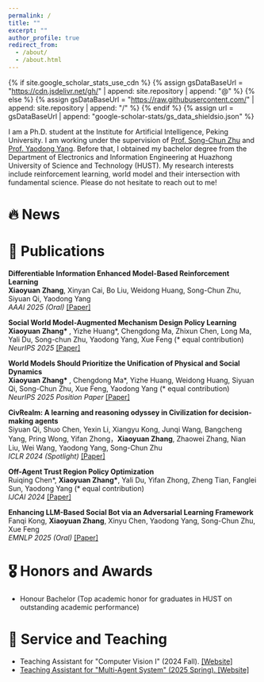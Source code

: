 ```yaml
---
permalink: /
title: ""
excerpt: ""
author_profile: true
redirect_from: 
  - /about/
  - /about.html
---
```


{% if site.google_scholar_stats_use_cdn %}
{% assign gsDataBaseUrl = "https://cdn.jsdelivr.net/gh/" | append: site.repository | append: "@" %}
{% else %}
{% assign gsDataBaseUrl = "https://raw.githubusercontent.com/" | append: site.repository | append: "/" %}
{% endif %}
{% assign url = gsDataBaseUrl | append: "google-scholar-stats/gs_data_shieldsio.json" %}

<span class='anchor' id='about-me'></span>

I am a Ph.D. student at the Institute for Artificial Intelligence, Peking University. I am working under the supervision of <a href='https://zhusongchun.net/'>Prof. Song-Chun Zhu</a> and <a href='https://www.yangyaodong.com/'>Prof. Yaodong Yang</a>. Before that, I obtained my bachelor degree from the Department of Electronics and Information Engineering at Huazhong University of Science and Technology (HUST). My research interests include reinforcement learning, world model and their intersection with fundamental science. Please do not hesitate to reach out to me!

# 🔥 News

# 📝 Publications 
<p>
<strong>Differentiable Information Enhanced Model-Based Reinforcement Learning</strong><br>
<strong>Xiaoyuan Zhang</strong>, Xinyan Cai, Bo Liu, Weidong Huang, Song-Chun Zhu, Siyuan Qi, Yaodong Yang<br>
<em>AAAI 2025 (Oral)</em> <a href="https://arxiv.org/abs/2503.01178">[Paper]</a>
</p>
<p>
<strong>Social World Model-Augmented Mechanism Design Policy Learning</strong><br>
<strong>Xiaoyuan Zhang* </strong>, Yizhe Huang*, Chengdong Ma, Zhixun Chen, Long Ma, Yali Du, Song-chun Zhu, Yaodong Yang, Xue Feng (* equal contribution)<br>
<em>NeurIPS 2025 </em> <a href="https://neurips.cc/virtual/2025/poster/115517">[Paper]</a>
</p>
<strong>World Models Should Prioritize the Unification of Physical and Social Dynamics</strong><br>
<strong>Xiaoyuan Zhang* </strong>, Chengdong Ma*, Yizhe Huang, Weidong Huang, Siyuan Qi, Song-Chun Zhu, Xue Feng, Yaodong Yang (* equal contribution)<br>
<em>NeurIPS 2025 Position Paper </em> <a href="https://neurips.cc/virtual/2025/poster/121932">[Paper]</a>
</p>
<p>
<strong>CivRealm: A learning and reasoning odyssey in Civilization for decision-making agents</strong><br>
Siyuan Qi, Shuo Chen, Yexin Li, Xiangyu Kong, Junqi Wang, Bangcheng Yang, Pring Wong, Yifan Zhong，<strong>Xiaoyuan Zhang</strong>, Zhaowei Zhang, Nian Liu, Wei Wang, Yaodong Yang, Song-Chun Zhu <br>
<em>ICLR 2024 (Spotlight)</em> <a href="https://arxiv.org/pdf/2401.10568">[Paper]</a>
</p>
<p>
<strong>Off-Agent Trust Region Policy Optimization</strong><br>
Ruiqing Chen*, <strong>Xiaoyuan Zhang*</strong>, Yali Du, Yifan Zhong, Zheng Tian, Fanglei Sun, Yaodong Yang (* equal contribution)<br>
<em>IJCAI 2024</em> <a href="https://kclpure.kcl.ac.uk/ws/portalfiles/portal/275562544/IJCAI_24_Formatting_Instructions_2_1_.pdf">[Paper]</a>
</p>
<p>
<strong>Enhancing LLM-Based Social Bot via an Adversarial Learning Framework</strong><br>
Fanqi Kong, <strong>Xiaoyuan Zhang</strong>, Xinyu Chen, Yaodong Yang, Song-Chun Zhu, Xue Feng<br>
<em>EMNLP 2025 (Oral)</em> <a href="https://arxiv.org/html/2508.17711v1">[Paper]</a>
</p>

# 🎖 Honors and Awards
- Honour Bachelor (Top academic honor for graduates in HUST on outstanding academic performance)

# 💬 Service and Teaching
- Teaching Assistant for "Computer Vision I" (2024 Fall).  <a href="https://pku.vision/"> [Website]
- Teaching Assistant for "Multi-Agent System" (2025 Spring).  <a href="https://pku-mas.com/"> [Website]
